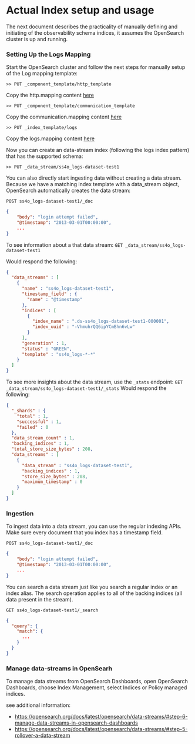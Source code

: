 # Actual Index setup and usage
The next document describes the practicality of manually defining and initiating of the observability schema indices, it assumes the OpenSearch cluster 
is up and running.

### Setting Up the Logs Mapping
Start the OpenSearch cluster and follow the next steps for manually setup of the Log mapping template:

`>> PUT _component_template/http_template`

Copy the http.mapping content [here](http.mapping)

`>> PUT _component_template/communication_template`

Copy the communication.mapping content [here](communication.mapping)

`>> PUT _index_template/logs`

Copy the logs.mapping content [here](logs.mapping)

Now you can create an data-stream index (following the logs index pattern) that has the supported schema:

`>> PUT _data_stream/ss4o_logs-dataset-test1`

You can also directly start ingesting data without creating a data stream.
Because we have a matching index template with a data_stream object, OpenSearch automatically creates the data stream:

`POST ss4o_logs-dataset-test1/_doc`
```json
{
    "body": "login attempt failed",
    "@timestamp": "2013-03-01T00:00:00",
    ...
}

```

To see information about a that data stream:
`GET _data_stream/ss4o_logs-dataset-test1`

Would respond the following:
```json
{
  "data_streams" : [
    {
      "name" : "ss4o_logs-dataset-test1",
      "timestamp_field" : {
        "name" : "@timestamp"
      },
      "indices" : [
        {
          "index_name" : ".ds-ss4o_logs-dataset-test1-000001",
          "index_uuid" : "-VhmuhrQQ6ipYCmBhn6vLw"
        }
      ],
      "generation" : 1,
      "status" : "GREEN",
      "template" : "ss4o_logs-*-*"
    }
  ]
}
```

To see more insights about the data stream, use the `_stats` endpoint:
`GET _data_stream/ss4o_logs-dataset-test1/_stats`
Would respond the following:
```json
{
  "_shards" : {
    "total" : 1,
    "successful" : 1,
    "failed" : 0
  },
  "data_stream_count" : 1,
  "backing_indices" : 1,
  "total_store_size_bytes" : 208,
  "data_streams" : [
    {
      "data_stream" : "ss4o_logs-dataset-test1",
      "backing_indices" : 1,
      "store_size_bytes" : 208,
      "maximum_timestamp" : 0
    }
  ]
}
```
### Ingestion
To ingest data into a data stream, you can use the regular indexing APIs. Make sure every document that you index has a timestamp field.

`POST ss4o_logs-dataset-test1/_doc`
```json
{
    "body": "login attempt failed",
    "@timestamp": "2013-03-01T00:00:00",
    ...
}

```
You can search a data stream just like you search a regular index or an index alias. The search operation applies to all of the backing indices (all data present in the stream).

`GET ss4o_logs-dataset-test1/_search`
```json
{
  "query": {
    "match": {
      ...
    }
  }
}
```

### Manage data-streams in OpenSearh

To manage data streams from OpenSearch Dashboards, open OpenSearch Dashboards, choose Index Management, select Indices or Policy managed indices.

see additional information:
 - https://opensearch.org/docs/latest/opensearch/data-streams/#step-6-manage-data-streams-in-opensearch-dashboards
 - https://opensearch.org/docs/latest/opensearch/data-streams/#step-5-rollover-a-data-stream